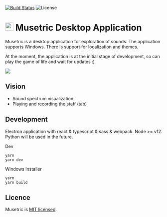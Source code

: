 [![Build Status](https://dev.azure.com/popelenkow/musetric/_apis/build/status/desktop)](https://dev.azure.com/popelenkow/musetric/_build/latest?definitionId=3)
![License](https://img.shields.io/github/license/popelenkow/musetric)

# <img src="https://user-images.githubusercontent.com/7475599/87945559-1c49ec80-cacb-11ea-8f24-42c0738d1dcd.png" width="26" height="26"> Musetric Desktop Application

Musetric is a desktop application for exploration of sounds. The application supports Windows. There is support for localization and themes. 

At the moment, the application is at the initial stage of development, so can play the game of life and wait for updates :)

<img src="https://user-images.githubusercontent.com/7475599/87945435-ec024e00-caca-11ea-8c82-0bc8920bcb0e.png">

## Vision

- Sound spectrum visualization
- Playing and recording the staff (tab)

## Development

Electron application with react & typescript & sass & webpack. Node >= v12. Python will be used in the future.

Dev
```
yarn
yarn dev
```

Windows Installer
```
yarn
yarn build
```

## Licence

Musetric is [MIT licensed](licence.txt).